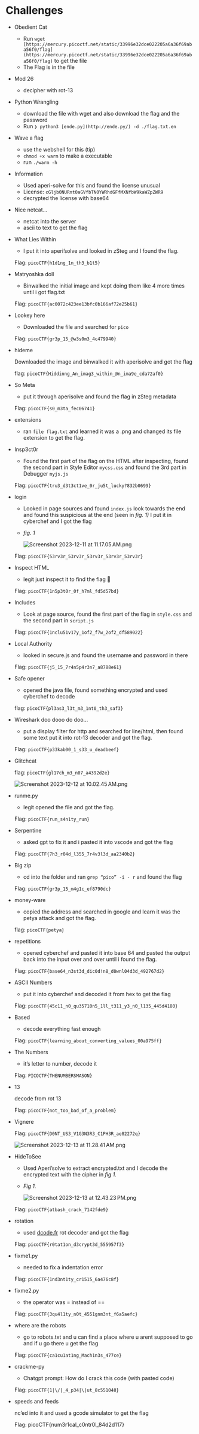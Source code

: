 # Challenges

- Obedient Cat
    - Run `wget [https://mercury.picoctf.net/static/33996e32dce022205a6a36f69aba56f0/flag](https://mercury.picoctf.net/static/33996e32dce022205a6a36f69aba56f0/flag)` to get the file
    - The Flag is in the file
- Mod 26
    - decipher with rot-13
- Python Wrangling
    - download the file with wget and also download the flag and the password
    - Run `❯ python3 [ende.py](http://ende.py/) -d ./flag.txt.en`
- Wave a flag
    - use the webshell for this (tip)
    - `chmod +x warm` to make a executable
    - run `./warm -h`
- Information
    - Used aperi-solve for this and found the license unusual
    - License: `cGljb0NURnt0aGVfbTN0YWRhdGFfMXNfbW9kaWZpZWR9`
    - decrypted the license with base64
- Nice netcat...
    - netcat into the server
    - ascii to text to get the flag
- What Lies Within
    - I put it into aperi’solve and looked in zSteg and I found the flag.
    
    Flag: `picoCTF{h1d1ng_1n_th3_b1t5}`
    
- Matryoshka doll
    - Binwalked the initial image and kept doing them like 4 more times until i got flag.txt
    
    Flag: `picoCTF{ac0072c423ee13bfc0b166af72e25b61}`
    
- Lookey here
    - Downloaded the file and searched for `pico`
    
    Flag: `picoCTF{gr3p_15_@w3s0m3_4c479940}`
    
- hideme
    
    Downloaded the image and binwalked it with aperisolve and got the flag
    
    flag: `picoCTF{Hiddinng_An_imag3_within_@n_ima9e_cda72af0}`
    
- So Meta
    - put it through aperisolve and found the flag in zSteg metadata
    
    Flag: `picoCTF{s0_m3ta_fec06741}`
    
- extensions
    - ran `file flag.txt` and learned it was a .png and changed its file extension to get the flag.
- Insp3ct0r
    - Found the first part of the flag on the HTML after inspecting, found the second part in Style Editor `mycss.css` and found the 3rd part in Debugger `myjs.js`
    
    Flag: `picoCTF{tru3_d3t3ct1ve_0r_ju5t_lucky?832b0699}`
    
- login
    - Looked in page sources and found `index.js` look towards the end and found this suspicious at the end (seen in *fig. 1)*  I put it in cyberchef and I got the flag
    - *fig. 1*
        
        ![Screenshot 2023-12-11 at 11.17.05 AM.png](Challenges%205141a6cc16614dd0a1cf6be1315f89b6/Screenshot_2023-12-11_at_11.17.05_AM.png)
        
    
    Flag: `picoCTF{53rv3r_53rv3r_53rv3r_53rv3r_53rv3r}`
    
- Inspect HTML
    - legit just inspect it to find the flag 🤣
    
    Flag: `picoCTF{1n5p3t0r_0f_h7ml_fd5d57bd}`
    
- Includes
    - Look at page source, found the first part of the flag in `style.css` and the second part in `script.js`
    
    Flag: `picoCTF{1nclu51v17y_1of2_f7w_2of2_df589022}`
    
- Local Authority
    - looked in secure.js and found the username and password in there
    
    Flag: `picoCTF{j5_15_7r4n5p4r3n7_a8788e61}`
    
- Safe opener
    - opened the java file, found something encrypted and used cyberchef to decode
    
    flag: `picoCTF{pl3as3_l3t_m3_1nt0_th3_saf3}`
    
- Wireshark doo dooo do doo...
    - put a display filter for http and searched for line/html, then found some text put it into rot-13 decoder and got the flag.
    
    Flag: `picoCTF{p33kab00_1_s33_u_deadbeef}`
    
- Glitchcat
    
    flag: `picoCTF{gl17ch_m3_n07_a4392d2e}`
    
    ![Screenshot 2023-12-12 at 10.02.45 AM.png](Challenges%205141a6cc16614dd0a1cf6be1315f89b6/Screenshot_2023-12-12_at_10.02.45_AM.png)
    
- runme.py
    - legit opened the file and got the flag.
    
    Flag: `picoCTF{run_s4n1ty_run}`
    
- Serpentine
    - asked gpt to fix it and i pasted it into vscode and got the flag
    
    Flag: `picoCTF{7h3_r04d_l355_7r4v3l3d_aa2340b2}`
    
- Big zip
    - cd into the folder and ran `grep “pico” -i - r` and found the flag
    
    Flag: `picoCTF{gr3p_15_m4g1c_ef8790dc}`
    
- money-ware
    - copied the address and searched in google and learn it was the petya attack and got the flag.
    
    flag: `picoCTF{petya}`
    
- repetitions
    - opened cyberchef and pasted it into base 64 and pasted the output back into the input over and over until i found the flag.
    
    Flag: `picoCTF{base64_n3st3d_dic0d!n8_d0wnl04d3d_492767d2}`
    
- ASCII Numbers
    - put it into cyberchef and decoded it from hex to get the flag
    
    Flag: `picoCTF{45c11_n0_qu35710n5_1ll_t311_y3_n0_l135_445d4180}`
    
- Based
    - decode everything fast enough
    
    Flag: `picoCTF{learning_about_converting_values_00a975ff}`
    
- The Numbers
    - it’s letter to number, decode it
    
    Flag: `PICOCTF{THENUMBERSMASON}`
    
- 13
    
    decode from rot 13
    
    Flag: `picoCTF{not_too_bad_of_a_problem}`
    
- Vignere
    
    Flag: `picoCTF{D0NT_US3_V1G3N3R3_C1PH3R_ae82272q}`
    
    ![Screenshot 2023-12-13 at 11.28.41 AM.png](Challenges%205141a6cc16614dd0a1cf6be1315f89b6/Screenshot_2023-12-13_at_11.28.41_AM.png)
    
- HideToSee
    - Used Aperi’solve to extract encrypted.txt and I decode the encrypted text with the cipher in *fig 1.*
    - *Fig 1.*
        
        ![Screenshot 2023-12-13 at 12.43.23 PM.png](Challenges%205141a6cc16614dd0a1cf6be1315f89b6/Screenshot_2023-12-13_at_12.43.23_PM.png)
        
    
    Flag: `picoCTF{atbash_crack_7142fde9}`
    
- rotation
    - used [dcode.fr](http://dcode.fr) rot decoder and got the flag
    
    Flag: `picoCTF{r0tat1on_d3crypt3d_555957f3}`
    
- fixme1.py
    - needed to fix a indentation error
    
    Flag: `picoCTF{1nd3nt1ty_cr1515_6a476c8f}`
    
- fixme2.py
    - the operator was = instead of ==
    
    Flag: `picoCTF{3qu4l1ty_n0t_4551gnm3nt_f6a5aefc}`
    
- where are the robots
    - go to robots.txt and u can find a place where u arent supposed to go and if u go there u get the flag
    
    Flag: `picoCTF{ca1cu1at1ng_Mach1n3s_477ce}`
    
- crackme-py
    - Chatgpt prompt: How do I crack this code (with pasted code)
    
    Flag: `picoCTF{1|\/|_4_p34|\|ut_8c551048}`
    
- speeds and feeds
    
    nc’ed into it and used a gcode simulator to get the flag
    
    Flag: picoCTF{num3r1cal_c0ntr0l_84d2d117}